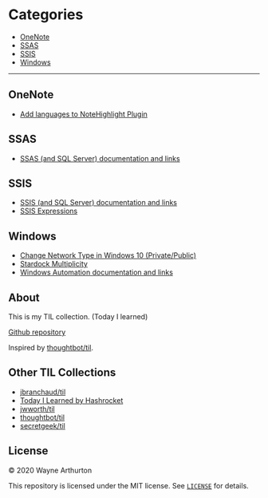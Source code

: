 
# Categories

* [OneNote](#OneNote)
* [SSAS](#SSAS)
* [SSIS](#SSIS)
* [Windows](#Windows)

---

## OneNote
* [Add languages to NoteHighlight Plugin](OneNote/highlight-plugin)

## SSAS
* [SSAS (and SQL Server) documentation and links](SSAS/ssas-links)

## SSIS
* [SSIS (and SQL Server) documentation and links](SSIS/ssis-links)
* [SSIS Expressions](SSIS/ssis-expressions)

## Windows
* [Change Network Type in Windows 10 (Private/Public)](Windows/change-network-type-private-public)
* [Stardock Multiplicity](Windows/stardock-multiplicity)
* [Windows Automation documentation and links](Windows/win-automation-links)

## About

This is my TIL collection.  (Today I learned)

[Github repository](https://github.com/warthurton/publicpages)

Inspired by [thoughtbot/til](https://github.com/thoughtbot/til).

## Other TIL Collections

* [jbranchaud/til](https://github.com/jbranchaud/til)
* [Today I Learned by Hashrocket](https://til.hashrocket.com)
* [jwworth/til](https://github.com/jwworth/til)
* [thoughtbot/til](https://github.com/thoughtbot/til)
* [secretgeek/til](https://github.com/secretGeek/til)

## License

&copy; 2020 Wayne Arthurton

This repository is licensed under the MIT license. See [`LICENSE`](LICENSE.txt) for
details.
